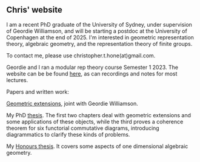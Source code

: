 ## Chris' website

I am a recent PhD graduate of the University of Sydney, under supervision of Geordie Williamson, and will be starting a postdoc at the University of Copenhagen at the end of 2025. I'm interested in geometric representation theory, algebraic geometry, and the representation theory of finite groups.


To contact me, please use christopher.t.hone(at)gmail.com.

Geordie and I ran a modular rep theory course Semester 1 2023. The website can be be found [here](https://sites.google.com/view/modular-representation-theory/home), as can recordings and notes for most lectures.

Papers and written work:

[Geometric extensions](https://arxiv.org/abs/2309.11780), joint with Geordie Williamson.

My PhD [thesis](./PhDThesist.pdf). The first two chapters deal with geometric extensions and some applications of these objects, while the third proves a coherence theorem for six functorial commutative diagrams, introducing diagrammatics to clarify these kinds of problems.

My [Honours thesis](./Honoursthesis.pdf). It covers some aspects of one dimensional algebraic geometry.
